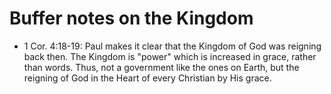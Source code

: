 # Buffer notes on the Kingdom

+ 1 Cor. 4:18-19: Paul makes it clear that the Kingdom of God was reigning back
    then. The Kingdom is "power" which is increased in grace, rather than words.
    Thus, not a government like the ones on Earth, but the reigning of God in
    the Heart of every Christian by His grace.
